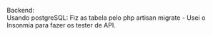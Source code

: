 Backend:
<br>Usando postgreSQL: Fiz as tabela pelo php artisan migrate -
Usei o Insonmia para fazer os tester de API.


